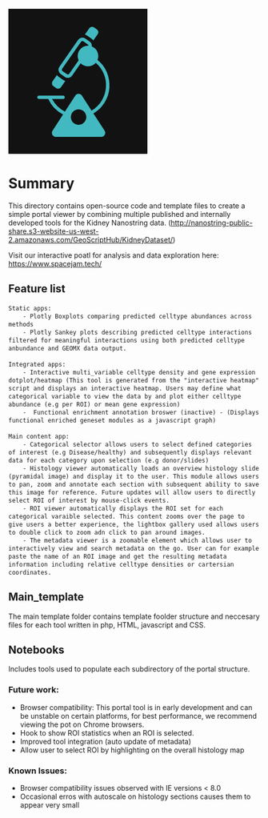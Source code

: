 ![alt text](https://github.com/vitkl/SpaceJam/blob/main/logos/spacejam_mini.png)
# Summary
This directory contains open-source code and template files to create a simple portal viewer by combining multiple published and internally developed tools for the Kidney Nanostring data.
(http://nanostring-public-share.s3-website-us-west-2.amazonaws.com/GeoScriptHub/KidneyDataset/)

Visit our interactive poatl for analysis and data exploration here: https://www.spacejam.tech/

## Feature list
    
    Static apps:
        - Plotly Boxplots comparing predicted celltype abundances across methods
        - Plotly Sankey plots describing predicted celltype interactions filtered for meaningful interactions using both predicted celltype anbundance and GEOMX data output.
        
    Integrated apps:
        - Interactive multi_variable celltype density and gene expression dotplot/heatmap (This tool is generated from the "interactive heatmap" script and displays an interactive heatmap. Users may define what categorical variable to view the data by and plot either celltype abundance (e.g per ROI) or mean gene expression)
        -  Functional enrichment annotation broswer (inactive) - (Displays functional enriched geneset modules as a javascript graph) 

    Main content app:
        - Categorical selector allows users to select defined categories of interest (e.g Disease/healthy) and subsequently displays relevant data for each category upon selection (e.g donor/slides)
        - Histology viewer automatically loads an overview histology slide (pyramidal image) and display it to the user. This module allows users to pan, zoom and annotate each section with subsequent ability to save this image for reference. Future updates will allow users to directly select ROI of interest by mouse-click events.
        - ROI viewer automatically displays the ROI set for each categorical varaible selected. This content zooms over the page to give users a better experience, the lightbox gallery used allows users to double click to zoom adn click to pan around images.
        - The metadata viewer is a zoomable element which allows user to interactively view and search metadata on the go. User can for example paste the name of an ROI image and get the resulting metadata information including relative celltype densities or cartersian coordinates.

## Main_template
The main template folder contains template foolder structure and neccesary files for each tool written in php, HTML, javascript and CSS. 

## Notebooks
Includes tools used to populate each subdirectory of the portal structure.


### Future work:
- Browser compatibility: This portal tool is in early development and can be unstable on certain platforms, for best performance, we recommend viewing the pot on Chrome browsers.
- Hook to show ROI statistics when an ROI is selected.
- Improved tool integration (auto update of metadata)
- Allow user to select ROI by highlighting on the overall histology map

### Known Issues:
- Browser compatibility issues observed with IE versions < 8.0
- Occasional erros with autoscale on histology sections causes them to appear very small
